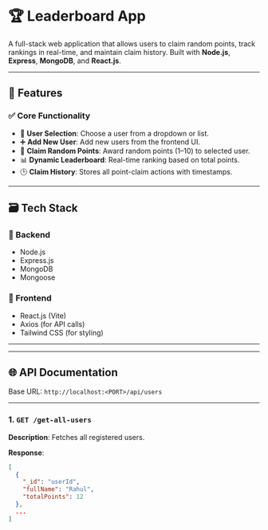 # 🏆 Leaderboard App

A full-stack web application that allows users to claim random points, track rankings in real-time, and maintain claim history. Built with **Node.js**, **Express**, **MongoDB**, and **React.js**.

---

## 🚀 Features

### ✅ Core Functionality

- 🔘 **User Selection**: Choose a user from a dropdown or list.
- ➕ **Add New User**: Add new users from the frontend UI.
- 🎯 **Claim Random Points**: Award random points (1–10) to selected user.
- 📊 **Dynamic Leaderboard**: Real-time ranking based on total points.
- 🕒 **Claim History**: Stores all point-claim actions with timestamps.

---

## 🗃️ Tech Stack

### 🧠 Backend

- Node.js
- Express.js
- MongoDB
- Mongoose

### 🎨 Frontend

- React.js (Vite)
- Axios (for API calls)
- Tailwind CSS (for styling)
---


---

## 🌐 API Documentation

Base URL: `http://localhost:<PORT>/api/users`

---

### 1. `GET /get-all-users`

**Description**: Fetches all registered users.

**Response**:
```json
[
  {
    "_id": "userId",
    "fullName": "Rahul",
    "totalPoints": 12
  },
  ...
]
